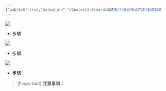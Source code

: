```yaml
---
{"publish":true,"permalink":"/Spaces/2-Area/运动健康/力量训练动作库/新增訓練內容（套餐）.md","created":"2025-07-07T18:43:17.983+08:00","modified":"2025-07-09T00:22:52.401+08:00","cssclasses":""}
---
```


[![](https://www.notion.so)](https://www.notion.so)

- 步驟
    

[![](https://www.notion.so)](https://www.notion.so)

- 步驟
    

[![](https://www.notion.so)](https://www.notion.so)

- 步驟
    

> [!important] **注意事項：**
> 
>   
>